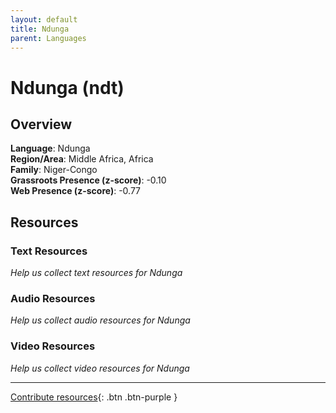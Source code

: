 ```yaml
---
layout: default
title: Ndunga
parent: Languages
---
```


# Ndunga (ndt)

## Overview

**Language**: Ndunga  
**Region/Area**: Middle Africa, Africa  
**Family**: Niger-Congo  
**Grassroots Presence (z-score)**: -0.10  
**Web Presence (z-score)**: -0.77  

## Resources

### Text Resources
*Help us collect text resources for Ndunga*

### Audio Resources
*Help us collect audio resources for Ndunga*

### Video Resources
*Help us collect video resources for Ndunga*

---

[Contribute resources](https://forms.office.com/e/1SfLJx3u1r){: .btn .btn-purple }
